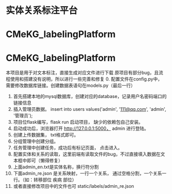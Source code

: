 # 实体关系标注平台
# CMeKG_labelingPlatform
# CMeKG_labelingPlatform
本项目是用于对文本标注，直接生成对应文件进行下载
原项目有部分bug，且流程使用和搭建没有说明，所以进行一些完善和修复
0. 配置文件在config.py中， 需要修改数据库链接。创建数据表语句在models.py（最后一行）
1. 首先搭建本地的mysql数据库，创建对应的database，记录用户名密码端口的链接信息
2. 插入管理员数据。 insert into users values('admin', '111@qq.com', 'admin', '管理员');
3. 项目位flask编写，flask run 启动项目， 缺少的依赖包自己安装。
4. 启动成功后，浏览器打开 http://127.0.0.1:5000， admin 进行登陆。
5. 创建上传数据集， txt格式即可。
6. 分组管理中创建分组。
7. 任务管理中创建任务，成功后有标记页面， 点击进入。
8. 配置实体和关系的读取，这里前端有读取文件的bug，不过直接填入数据在文本框中即可（懒得修复）
9. 上面admin_en.txt是实体名称，换行符分割
10. 下面admin_re.json 是关系映射，一行一个关系， 通过空格分割，一个关系一行。（如：转移部位 疾病 部位）
11. 或者直接修改项目中的文件也可 static/labels/admin_re.json
